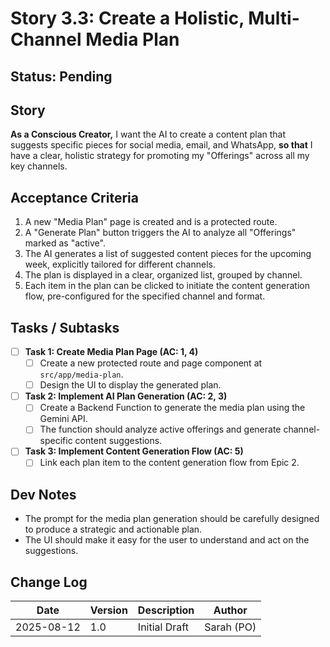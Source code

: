 # Story 3.3: Create a Holistic, Multi-Channel Media Plan

## Status: Pending

## Story
**As a Conscious Creator,** I want the AI to create a content plan that suggests specific pieces for social media, email, and WhatsApp, **so that** I have a clear, holistic strategy for promoting my "Offerings" across all my key channels.

## Acceptance Criteria
1.  A new "Media Plan" page is created and is a protected route.
2.  A "Generate Plan" button triggers the AI to analyze all "Offerings" marked as "active".
3.  The AI generates a list of suggested content pieces for the upcoming week, explicitly tailored for different channels.
4.  The plan is displayed in a clear, organized list, grouped by channel.
5.  Each item in the plan can be clicked to initiate the content generation flow, pre-configured for the specified channel and format.

## Tasks / Subtasks
- [ ] **Task 1: Create Media Plan Page (AC: 1, 4)**
    - [ ] Create a new protected route and page component at `src/app/media-plan`.
    - [ ] Design the UI to display the generated plan.
- [ ] **Task 2: Implement AI Plan Generation (AC: 2, 3)**
    - [ ] Create a Backend Function to generate the media plan using the Gemini API.
    - [ ] The function should analyze active offerings and generate channel-specific content suggestions.
- [ ] **Task 3: Implement Content Generation Flow (AC: 5)**
    - [ ] Link each plan item to the content generation flow from Epic 2.

## Dev Notes
*   The prompt for the media plan generation should be carefully designed to produce a strategic and actionable plan.
*   The UI should make it easy for the user to understand and act on the suggestions.

## Change Log
| Date | Version | Description | Author |
| --- | --- | --- | --- |
| 2025-08-12 | 1.0 | Initial Draft | Sarah (PO) |
